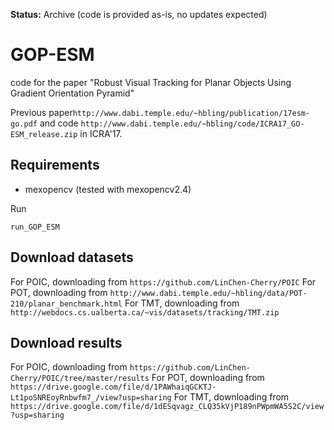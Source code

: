 **Status:** Archive (code is provided as-is, no updates expected)

# GOP-ESM

code for the paper "Robust Visual Tracking for Planar Objects Using Gradient Orientation Pyramid"

Previous paper`http://www.dabi.temple.edu/~hbling/publication/17esm-go.pdf` and code `http://www.dabi.temple.edu/~hbling/code/ICRA17_GO-ESM_release.zip` in ICRA'17.

## Requirements

 - mexopencv (tested with mexopencv2.4)
 
 Run
```
run_GOP_ESM
```

## Download datasets
For POIC, downloading from `https://github.com/LinChen-Cherry/POIC`
For POT, downloading from `http://www.dabi.temple.edu/~hbling/data/POT-210/planar_benchmark.html`
For TMT, downloading from `http://webdocs.cs.ualberta.ca/~vis/datasets/tracking/TMT.zip`

## Download results
For POIC, downloading from `https://github.com/LinChen-Cherry/POIC/tree/master/results`
For POT, downloading from `https://drive.google.com/file/d/1PAWhaiqGCKTJ-Lt1poSNREoyRnbwfm7_/view?usp=sharing`
For TMT, downloading from `https://drive.google.com/file/d/1dESqvagz_CLQ35kVjP189nPWpmWA5S2C/view?usp=sharing`
